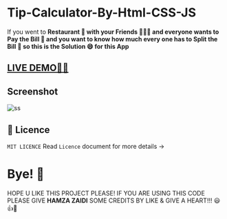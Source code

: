 # Tip-Calculator-By-Html-CSS-JS

If you went to **Restaurant 🍴 with your Friends 🧑‍🤝‍🧑 and everyone wants to Pay the Bill 📰 and you want to know how much every one has to Split the Bill 📰 so this is the Solution 😄 for this App**

## [**LIVE DEMO🐱‍🏍**](https://tip-calculator-html-css-js.hamzajaffar.repl.co/)

## Screenshot

![ss](https://user-images.githubusercontent.com/52501040/183068266-8afa80b4-e2ef-4d75-87c1-c5e75119e35a.PNG)

## 💌 Licence
`MIT LICENCE` Read `Licence` document for more details ->

# Bye! 👋
HOPE U LIKE THIS PROJECT PLEASE! IF YOU ARE USING THIS CODE PLEASE GIVE **HAMZA ZAIDI** SOME CREDITS BY LIKE & GIVE A HEART!!! 😃👍💛
